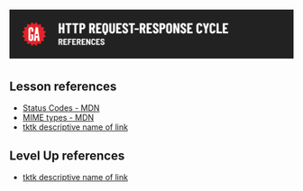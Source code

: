 # ![HTTP Request Response Cycle - References](./assets/hero.png)

## Lesson references

- [Status Codes - MDN](https://developer.mozilla.org/en-US/docs/Web/HTTP/Status)
- [MIME types - MDN](https://developer.mozilla.org/en-US/docs/Web/HTTP/Basics_of_HTTP/MIME_types)
- [tktk descriptive name of link]()

## Level Up references

- [tktk descriptive name of link]()


